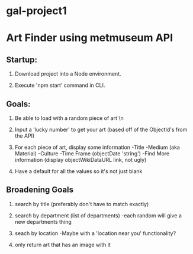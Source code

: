 # gal-project1

# Art Finder using metmuseum API

## Startup:

1. Download project into a Node environment.

2. Execute 'npm start' command in CLI.

## Goals:

1. Be able to load with a random piece of art \n

2. Input a 'lucky number' to get your art (based off of the ObjectId's from the API)

3. For each piece of art, display some information
   -Title
   -Medium (aka Material)
   -Culture
   -Time Frame (objectDate 'string')
   -Find More information (display objectWikiDataURL link, not ugly)

4. Have a default for all the values so it's not just blank

## Broadening Goals

1. search by title (preferably don't have to match exactly)

2. search by department (list of departments)
   -each random will give a new departments thing

3. seach by location
   -Maybe with a 'location near you' functionality?

4. only return art that has an image with it
